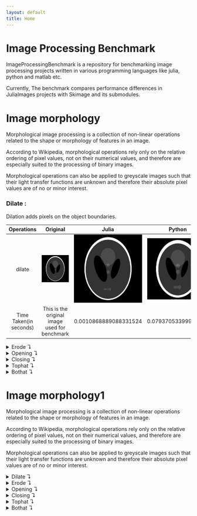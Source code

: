 ```yaml
---
layout: default
title: Home
---
```


# Image Processing Benchmark

ImageProcessingBenchmark is a repository for benchmarking image processing projects written in various programming languages like julia, python and matlab etc.

Currently, The benchmark compares performance differences in JuliaImages projects with Skimage and its submodules.

# Image morphology 
Morphological image processing is a collection of non-linear operations related to the shape or morphology of features in an image.

According to Wikipedia, morphological operations rely only on the relative ordering of pixel values, 
not on their numerical values, and therefore are especially suited to the processing of binary images.

Morphological operations can also be applied to greyscale images such that their light 
transfer functions are unknown and therefore their absolute pixel values are of no or minor interest.

### Dilate :

Dilation adds pixels on the object boundaries.

| Operations       | Original | Julia         | Python  |
|:----------------:|:--------:|:-------------:|:-------:|
| dilate| ![](./src/results/original.png) | ![](./src/results/julia/dilate.png) | ![](./src/results/python/dilation.png) |
| Time Taken(in seconds)|   This is the original image used for benchmark     | 0.0010868889088331524      |   0.07937053399973593 |
        

<details>
<summary>Erode ↴ </summary> 
Erosion removes pixels on object boundaries.


| Operations       | Original | Julia         | Python  |
|:----------------:|:--------:|:-------------:|:-------:|
| erode| ![](./src/results/original.png) | ![](./src/results/julia/erode.png) | ![](./src/results/python/erosion.png) |
| Time Taken(in seconds)|   This is the original image used for benchmark     | 0.000942642524791825      |   0.07744550200004596 |
        
</details> 

<details>
<summary>Opening ↴ </summary> 
The opening operation erodes an image and then dilates the eroded image, using the same structuring element for both operations.


| Operations       | Original | Julia         | Python  |
|:----------------:|:--------:|:-------------:|:-------:|
| opening| ![](./src/results/original.png) | ![](./src/results/julia/opening.png) | ![](./src/results/python/opening.png) |
| Time Taken(in seconds)|   This is the original image used for benchmark     | 0.001748863396636301      |   0.1508079249997536 |
        
</details> 

<details>
<summary>Closing ↴ </summary> 
The closing operation dilates an image and then erodes the dilated image, using the same structuring element for both operations.


| Operations       | Original | Julia         | Python  |
|:----------------:|:--------:|:-------------:|:-------:|
| closing| ![](./src/results/original.png) | ![](./src/results/julia/closing.png) | ![](./src/results/python/closing.png) |
| Time Taken(in seconds)|   This is the original image used for benchmark     | 0.0018109613454281575      |   0.15137137800002165 |
        
</details> 

<details>
<summary>Tophat ↴ </summary> 
The tophat of an image is defined as the image minus its morphological opening. This operation returns the bright spots of the image that are smaller than the structuring element.


| Operations       | Original | Julia         | Python  |
|:----------------:|:--------:|:-------------:|:-------:|
| tophat| ![](./src/results/original.png) | ![](./src/results/julia/tophat.png) | ![](./src/results/python/white_tophat.png) |
| Time Taken(in seconds)|   This is the original image used for benchmark     | 0.001941027497471802      |   0.15099994299998798 |
        
</details> 

<details>
<summary>Bothat ↴ </summary> 
The black_tophat of an image is defined as its morphological closing minus the original image. This operation returns the dark spots of the image that are smaller than the structuring element.


| Operations       | Original | Julia         | Python  |
|:----------------:|:--------:|:-------------:|:-------:|
| bothat| ![](./src/results/original.png) | ![](./src/results/julia/bothat.png) | ![](./src/results/python/black_tophat.png) |
| Time Taken(in seconds)|   This is the original image used for benchmark     | 0.002088734538493725      |   0.14953793999984555 |
        
</details> 

# Image morphology1 
Morphological image processing is a collection of non-linear operations related to the shape or morphology of features in an image.

According to Wikipedia, morphological operations rely only on the relative ordering of pixel values, 
not on their numerical values, and therefore are especially suited to the processing of binary images.

Morphological operations can also be applied to greyscale images such that their light 
transfer functions are unknown and therefore their absolute pixel values are of no or minor interest.

<details>
<summary>Dilate ↴ </summary> 
Dilation adds pixels on the object boundaries.


| Operations       | Original | Julia         | Python  |
|:----------------:|:--------:|:-------------:|:-------:|
| dilate| ![](./src/results/original.png) | ![](./src/results/julia/dilate.png) | ![](./src/results/python/dilation.png) |
| Time Taken(in seconds)|   This is the original image used for benchmark     | 0.0010868889088331524      |   0.07937053399973593 |
        
</details> 

<details>
<summary>Erode ↴ </summary> 
Erosion removes pixels on object boundaries.


| Operations       | Original | Julia         | Python  |
|:----------------:|:--------:|:-------------:|:-------:|
| erode| ![](./src/results/original.png) | ![](./src/results/julia/erode.png) | ![](./src/results/python/erosion.png) |
| Time Taken(in seconds)|   This is the original image used for benchmark     | 0.000942642524791825      |   0.07744550200004596 |
        
</details> 

<details>
<summary>Opening ↴ </summary> 
The opening operation erodes an image and then dilates the eroded image, using the same structuring element for both operations.


| Operations       | Original | Julia         | Python  |
|:----------------:|:--------:|:-------------:|:-------:|
| opening| ![](./src/results/original.png) | ![](./src/results/julia/opening.png) | ![](./src/results/python/opening.png) |
| Time Taken(in seconds)|   This is the original image used for benchmark     | 0.001748863396636301      |   0.1508079249997536 |
        
</details> 

<details>
<summary>Closing ↴ </summary> 
The closing operation dilates an image and then erodes the dilated image, using the same structuring element for both operations.


| Operations       | Original | Julia         | Python  |
|:----------------:|:--------:|:-------------:|:-------:|
| closing| ![](./src/results/original.png) | ![](./src/results/julia/closing.png) | ![](./src/results/python/closing.png) |
| Time Taken(in seconds)|   This is the original image used for benchmark     | 0.0018109613454281575      |   0.15137137800002165 |
        
</details> 

<details>
<summary>Tophat ↴ </summary> 
The tophat of an image is defined as the image minus its morphological opening. This operation returns the bright spots of the image that are smaller than the structuring element.


| Operations       | Original | Julia         | Python  |
|:----------------:|:--------:|:-------------:|:-------:|
| tophat| ![](./src/results/original.png) | ![](./src/results/julia/tophat.png) | ![](./src/results/python/white_tophat.png) |
| Time Taken(in seconds)|   This is the original image used for benchmark     | 0.001941027497471802      |   0.15099994299998798 |
        
</details> 

<details>
<summary>Bothat ↴ </summary> 
The black_tophat of an image is defined as its morphological closing minus the original image. This operation returns the dark spots of the image that are smaller than the structuring element.


| Operations       | Original | Julia         | Python  |
|:----------------:|:--------:|:-------------:|:-------:|
| bothat| ![](./src/results/original.png) | ![](./src/results/julia/bothat.png) | ![](./src/results/python/black_tophat.png) |
| Time Taken(in seconds)|   This is the original image used for benchmark     | 0.002088734538493725      |   0.14953793999984555 |
        
</details> 

